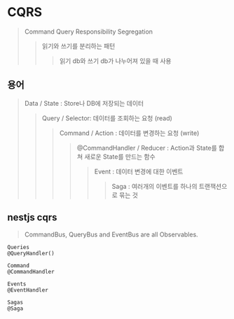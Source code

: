 # CQRS

> Command Query Responsibility Segregation
>
> > 읽기와 쓰기를 분리하는 패턴
> >
> > > 읽기 db와 쓰기 db가 나누어져 있을 때 사용

## 용어

> Data / State : Store나 DB에 저장되는 데이터
>
> > Query / Selector: 데이터를 조회하는 요청 (read)
> >
> > > Command / Action : 데이터를 변경하는 요청 (write)
> > >
> > > > @CommandHandler / Reducer : Action과 State를 합쳐 새로운 State를 만드는 함수
> > > >
> > > > > Event : 데이터 변경에 대한 이벤트
> > > > >
> > > > > > Saga : 여러개의 이벤트를 하나의 트랜잭션으로 묶는 것

## nestjs cqrs

> CommandBus, QueryBus and EventBus are all Observables.

```
Queries
@QueryHandler()

Command
@CommandHandler

Events
@EventHandler

Sagas
@Saga
```
